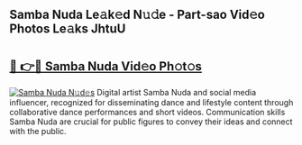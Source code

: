 ## Samba Nuda Le𝚊k𝚎d N𝚞𝚍e - Part-sao Vid𝚎o Photos Le𝚊ks JhtuU

# <h2><a href="http://fbe3yn.evod.top/?m=Samba+Nuda">🔗 👉🔴 Samba Nuda Vid𝚎o Ph𝚘t𝚘s</a></h2>

[![Samba Nuda N𝚞d𝚎s](https://i.imgur.com/8V9OHl7.gif)](http://fbe3yn.evod.top/?m=Samba+Nuda)
Digital artist Samba Nuda and social media influencer, recognized for disseminating dance and lifestyle content through collaborative dance performances and short videos. Communication skills Samba Nuda are crucial for public figures to convey their ideas and connect with the public. 
